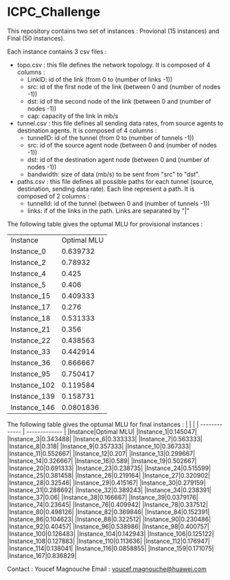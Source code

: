 # ICPC_Challenge

This repository contains two set of instances : Provional (15 instances) and Final (50 instances). 

Each instance contains 3 csv files :

- topo.csv : this file defines the network topology. It is composed of 4 columns : 
	* LinkID: id of the link (from 0 to (number of links -1))
	* src: id of the first node of the link (between 0 and (number of nodes -1))
	* dst: id of the second node of the link (between 0 and (number of nodes -1))
	* cap: capacity of the link in mb/s
- tunnel.csv : this file defines all sending data rates, from source agents to destination agents. It is composed of 4 columns : 
	* tunnelID: id of the tunnel (from 0 to (number of tunnels -1))
	* src: id of the source agent node (between 0 and (number of nodes -1))
	* dst: id of the destination agent node (between 0 and (number of nodes -1))
	* bandwidth: size of data (mb/s) to be sent from "src" to "dst". 
- paths.csv : this file defines all possible paths for each tunnel (source, destination, sending data rate). Each line represent a path. It is composed of 2 columns :
	* tunnelId: id of the tunnel (between 0 and (number of tunnels -1))
	* links: if of the links in the path. Links are separated by "|"

The following table gives the optumal MLU for provisional instances : 

|   |  |
| ------------- | ------------- |
|Instance|Optimal MLU|
|Instance_0|0.639732|
|Instance_2|0.78932|
|Instance_4|0.425|
|Instance_5|0.406|
|Instance_15|0.409333|
|Instance_17|0.276|
|Instance_18|0.531333|
|Instance_21|0.356|
|Instance_22|0.438563|
|Instance_33|0.442914|
|Instance_36|0.666667|
|Instance_95|0.750417|
|Instance_102|0.119584|
|Instance_139|0.158731|
|Instance_146|0.0801836|
  

The following table gives the optumal MLU for final instances : 
|   |  |
| ------------- | ------------- |
|Instance|Optimal MLU|
|Instance_1|0.145047|
|Instance_3|0.343488|
|Instance_6|0.333333|
|Instance_7|0.563333|
|Instance_8|0.318|
|Instance_9|0.357333|
|Instance_10|0.367333|
|Instance_11|0.552667|
|Instance_12|0.207|
|Instance_13|0.299667|
|Instance_14|0.326667|
|Instance_16|0.589|
|Instance_19|0.502667|
|Instance_20|0.691333|
|Instance_23|0.238735|
|Instance_24|0.515599|
|Instance_25|0.381458|
|Instance_26|0.219164|
|Instance_27|0.320902|
|Instance_28|0.32546|
|Instance_29|0.415167|
|Instance_30|0.279159|
|Instance_31|0.288692|
|Instance_32|0.389243|
|Instance_34|0.238391|
|Instance_37|0.06|
|Instance_38|0.166667|
|Instance_39|0.0379176|
|Instance_74|0.23645|
|Instance_76|0.409942|
|Instance_78|0.337512|
|Instance_80|0.498126|
|Instance_82|0.369846|
|Instance_84|0.152391|
|Instance_86|0.104623|
|Instance_88|0.322512|
|Instance_90|0.230486|
|Instance_92|0.40457|
|Instance_96|0.538986|
|Instance_98|0.400757|
|Instance_100|0.126483|
|Instance_104|0.142943|
|Instance_106|0.125122|
|Instance_108|0.127883|
|Instance_110|0.113636|
|Instance_112|0.176947|
|Instance_114|0.138041|
|Instance_116|0.0858855|
|Instance_159|0.171075|
|Instance_167|0.836829|

  Contact : 
Youcef Magnouche
Email : youcef.magnouche@huawei.com

